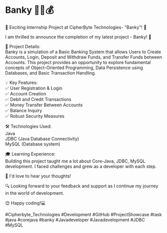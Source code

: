 # Banky 🏦💵💰

🚀 Exciting Internship Project at CipherByte Technologies- "Banky"! 🎉

I am thrilled to announce the completion of my latest project - Banky! 🌟

🎯 Project Details: <br>
Banky is a simulation of a Basic Banking System that allows Users to Create Accounts, Login, Deposit and Withdraw Funds, and Transfer Funds between Accounts. This project provides an opportunity to explore fundamental concepts of Object-Oriented Programming, Data Persistence using Databases, and Basic Transaction Handling.


💡 Key Features:<br>
✅ User Registration & Login<br>
✅ Account Creation<br>
✅ Debit and Credit Transactions<br>
✅ Money Transfer Between Accounts<br>
✅ Balance Inquiry<br>
✅ Robust Security Measures

🛠 Technologies Used:<br>
    Java<br>
    JDBC (Java Database Connectivity)<br>
    MySQL (Database system)<br>

🎓 Learning Experience:<br>
Building this project taught me a lot about Core-Java, JDBC, MySQL development. I faced challenges and grew as a developer with each step.

📢 I'd love to hear your thoughts!

🔍 Looking forward to your feedback and support as I continue my journey in the world of development.

😊 Happy coding!💻

#Cipherbyte_Technologies #Development #GitHub #ProjectShowcase #task #java #corejava #banky #Javadeveloper
#Javadevelopment #JDBC #MySQL
